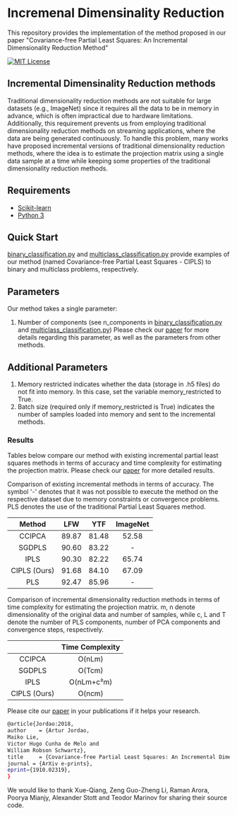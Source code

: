 # Incremenal Dimensinality Reduction
This repository provides the implementation of the method proposed in our paper "Covariance-free Partial Least Squares: An Incremental Dimensionality Reduction Method"

[![MIT License](https://img.shields.io/badge/license-MIT-blue.svg)](LICENSE)

## Incremental Dimensinality Reduction methods
Traditional dimensionality reduction methods are not suitable for large datasets (e.g., ImageNet) since it 
requires all the data to be in memory in advance, which is often impractical due to hardware limitations. Additionally, this requirement
prevents us from employing traditional dimensionality reduction methods on streaming applications, where the data are being generated continuously.
To handle this problem, many works have proposed incremental versions of traditional dimensionality reduction methods, where the idea is to 
estimate the projection matrix using a single data sample at a time while keeping some properties of the traditional dimensionality 
reduction methods.

## Requirements
- [Scikit-learn](http://scikit-learn.org/stable/)
- [Python 3](https://www.python.org/)

## Quick Start
[binary_classification.py](binary_classification.py) and [multiclass_classification.py](multiclass_classification.py) provide examples of our method 
(named Covariance-free Partial Least Squares - CIPLS) to binary and multiclass problems, respectively.

## Parameters
Our method takes a single parameter:
1. Number of components (see n_components in [binary_classification.py](binary_classification.py) and [multiclass_classification.py](multiclass_classification.py))
Please check our [paper](https://arxiv.org/abs/1910.02319) for more details regarding this parameter, as well as the parameters from other methods.

## Additional Parameters
1. Memory restricted indicates whether the data (storage in .h5 files) do not fit into memory. In this case, set the variable memory_restricted to True.
2. Batch size (required only if memory_restricted is True) indicates the number of samples loaded into memory and sent to the incremental methods. 

### Results
Tables below compare our method with existing incremental partial least squares methods in terms of accuracy and time complexity for
estimating the projection matrix. Please check our [paper](https://arxiv.org/abs/1910.02319) for more detailed results.

Comparison of existing incremental methods in terms of accuracy. The symbol '-' denotes that it was not possible to execute the method on the respective 
dataset due to memory constraints or convergence problems. PLS denotes the use of the traditional Partial Least Squares method.

| Method 	| LFW 	| YTF 	| ImageNet 	|
|:------------:	|:-----:	|:-----:	|:--------:	|
| CCIPCA 	| 89.87 	| 81.48 	| 52.58 	|
| SGDPLS 	| 90.60 	| 83.22 	| - 	|
| IPLS 	| 90.30 	| 82.22 	| 65.74 	|
| CIPLS (Ours) 	| 91.68 	| 84.10 	| 67.09 	|
| PLS 	| 92.47 	| 85.96 	| - 	|

Comparison of incremental dimensionality reduction methods in terms of time complexity for estimating the projection matrix. 
m, n denote dimensionality of the original data and number of samples, while c, L and T denote the number of PLS components, number of PCA components and convergence steps, respectively.

|  	| Time Complexity 	|
|:------------:	|:---------------:	|
| CCIPCA 	| O(nLm) 	|
| SGDPLS 	| O(Tcm) 	|
| IPLS 	| O(nLm+c²m) 	|
| CIPLS (Ours) 	| O(ncm) 	|

Please cite our [paper](https://arxiv.org/abs/1910.02319) in your publications if it helps your research.
```bash
@article{Jordao:2018,
author    = {Artur Jordao,
Maiko Lie,
Victor Hugo Cunha de Melo and
William Robson Schwartz},
title     = {Covariance-free Partial Least Squares: An Incremental Dimensionality Reduction Method},
journal = {ArXiv e-prints},
eprint={1910.02319},
}
```
We would like to thank Xue-Qiang, Zeng Guo-Zheng Li, Raman Arora, Poorya Mianjy, Alexander Stott and Teodor Marinov for sharing their source code.
